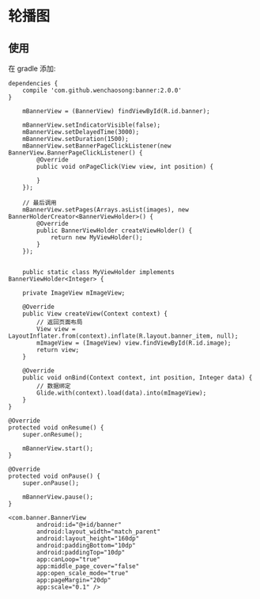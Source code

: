 # 轮播图

## 使用

在 gradle 添加: 
```
dependencies {
    compile 'com.github.wenchaosong:banner:2.0.0'
}
```

        mBannerView = (BannerView) findViewById(R.id.banner);

        mBannerView.setIndicatorVisible(false);
        mBannerView.setDelayedTime(3000);
        mBannerView.setDuration(1500);
        mBannerView.setBannerPageClickListener(new BannerView.BannerPageClickListener() {
            @Override
            public void onPageClick(View view, int position) {

            }
        });

        // 最后调用
        mBannerView.setPages(Arrays.asList(images), new BannerHolderCreator<BannerViewHolder>() {
            @Override
            public BannerViewHolder createViewHolder() {
                return new MyViewHolder();
            }
        });
        
        
        public static class MyViewHolder implements BannerViewHolder<Integer> {

        private ImageView mImageView;

        @Override
        public View createView(Context context) {
            // 返回页面布局
            View view = LayoutInflater.from(context).inflate(R.layout.banner_item, null);
            mImageView = (ImageView) view.findViewById(R.id.image);
            return view;
        }

        @Override
        public void onBind(Context context, int position, Integer data) {
            // 数据绑定
            Glide.with(context).load(data).into(mImageView);
        }
    }

    @Override
    protected void onResume() {
        super.onResume();

        mBannerView.start();
    }

    @Override
    protected void onPause() {
        super.onPause();

        mBannerView.pause();
    }

    <com.banner.BannerView
            android:id="@+id/banner"
            android:layout_width="match_parent"
            android:layout_height="160dp"
            android:paddingBottom="10dp"
            android:paddingTop="10dp"
            app:canLoop="true"
            app:middle_page_cover="false"
            app:open_scale_mode="true"
            app:pageMargin="20dp"
            app:scale="0.1" />

